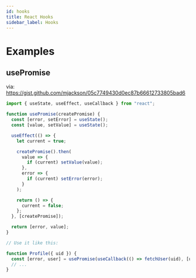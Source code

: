 ```yaml
---
id: hooks
title: React Hooks
sidebar_label: Hooks
---
```


# Examples

## usePromise

via: https://gist.github.com/mjackson/05c7749430d0ec87b66612733805bad6

```js
import { useState, useEffect, useCallback } from "react";

function usePromise(createPromise) {
  const [error, setError] = useState();
  const [value, setValue] = useState();

  useEffect(() => {
    let current = true;

    createPromise().then(
      value => {
        if (current) setValue(value);
      },
      error => {
        if (current) setError(error);
      }
    );

    return () => {
      current = false;
    };
  }, [createPromise]);

  return [error, value];
}

// Use it like this:

function Profile({ uid }) {
  const [error, user] = usePromise(useCallback(() => fetchUser(uid), [uid]));
  // ...
}
```
